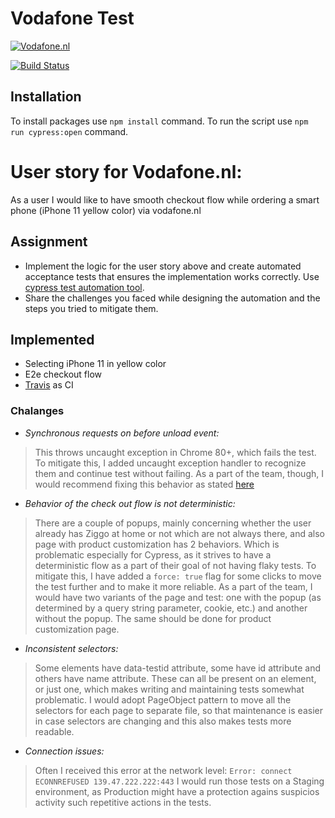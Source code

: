 # Vodafone Test

[![Vodafone.nl](https://www.shebanian.com/blogitems/392-liberty-global-en-vodafone-samen-vodafoneziggo.gif)](https://www.vodafone.nl/)

[![Build Status](https://api.travis-ci.org/jane-gerashchenko/vodafonTest.svg?branch=master)](https://travis-ci.com/github/jane-gerashchenko/vodafonTest)

## Installation
To install packages use ``npm install`` command. To run the script use ``npm run cypress:open`` command.

# User story for Vodafone.nl:
As a user I would like to have smooth checkout flow while ordering a smart phone (iPhone 11 yellow color) via vodafone.nl

## Assignment
  - Implement the logic for the user story above and create automated acceptance tests that ensures the implementation works correctly. Use [cypress test automation tool](https://www.cypress.io/).
  - Share the challenges you faced while designing the automation and the steps you tried to mitigate them.

## Implemented
 - Selecting iPhone 11 in yellow color
 - E2e checkout flow
 - [Travis](https://travis-ci.org) as CI
 
### Chalanges
 - *Synchronous requests on before unload event:*
> This throws uncaught exception in Chrome 80+, which fails the test.
To mitigate this, I added uncaught exception handler to recognize them and continue test without failing.
> As a part of the team, though, I would recommend fixing this behavior as stated [here](https://www.chromestatus.com/feature/4664843055398912)

 - *Behavior of the check out flow is not deterministic:*
> There are a couple of popups, mainly concerning whether the user already has Ziggo at home or not which are not always there, and also page with product customization has 2 behaviors. Which is problematic especially for Cypress, as it strives to have a deterministic flow as a part of their goal of not having flaky tests. To mitigate this, I have added a ``force: true`` flag for some clicks to move the test further and to make it more reliable.
> As a part of the team, I would have two variants of the page and test: one with the popup (as determined by a query string parameter, cookie, etc.) and another without the popup. The same should be done for product customization page.

 - *Inconsistent selectors:*
> Some elements have data-testid attribute, some have id attribute and others have name attribute. These can all be present on an element, or just one, which makes writing and maintaining tests somewhat problematic. I would adopt PageObject pattern to move all the selectors for each page to separate file, so that maintenance is easier in case selectors are changing and this also makes tests more readable.

- *Connection issues:*
> Often I received this error at the network level: ``Error: connect ECONNREFUSED 139.47.222.222:443``
> I would run those tests on a Staging environment, as Production might have a protection agains suspicios activity such repetitive actions in the tests.
